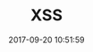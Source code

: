 ---
title: XSS
tags:
  - xss
  - web security
categories:
  - JavaScript
date: 2017-09-20 10:51:59
---